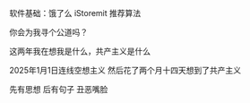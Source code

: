 软件基础：饿了么 iStoremit 推荐算法

你会为我寻个公道吗？

这两年我在想我是什么，共产主义是什么

2025年1月1日连线空想主义 然后花了两个月十四天想到了共产主义

先有思想 后有句子 丑恶嘴脸